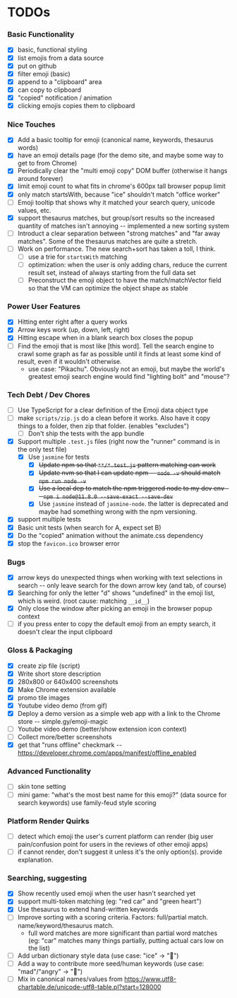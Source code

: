 # TODOs

### Basic Functionality

- [x] basic, functional styling
- [x] list emojis from a data source
- [x] put on github
- [x] filter emoji (basic)
- [x] append to a "clipboard" area
- [x] can copy to clipboard
- [x] "copied" notification / animation
- [x] clicking emojis copies them to clipboard

### Nice Touches

- [x] Add a basic tooltip for emoji (canonical name, keywords, thesaurus words)
- [x] have an emoji details page (for the demo site, and maybe some way to get to from Chrome)
- [x] Periodically clear the "multi emoji copy" DOM buffer (otherwise it hangs around forever)
- [x] limit emoji count to what fits in chrome's 600px tall browser popup limit
- [x] only match startsWith, because "ice" shouldn't match "office worker"
- [ ] Emoji tooltip that shows why it matched your search query, unicode values, etc.
- [x] support thesaurus matches, but group/sort results so the increased quantity of matches isn't annoying -- implemented a new sorting system
- [ ] Introduct a clear separation between "strong matches" and "far away matches". Some of the thesaurus matches are quite a stretch.
- [ ] Work on performance. The new search+sort has taken a toll, I think.
  - [ ] use a trie for `startsWith` matching 
  - [ ] optimization: when the user is only adding chars, reduce the current result set, instead of always starting from the full data set
  - [ ] Preconstruct the emoji object to have the match/matchVector field so that the VM can optimize the object shape as stable

### Power User Features

- [x] Hitting enter right after a query works
- [x] Arrow keys work (up, down, left, right)
- [x] Hitting escape when in a blank search box closes the popup
- [ ] Find the emoji that is most like [this word]. Tell the search engine to crawl some graph as far as possible until it finds at least some kind of result, even if it wouldn't otherwise.
  - use case: "Pikachu". Obviously not an emoji, but maybe the world's greatest emoji search engine would find "lighting bolt" and "mouse"?

### Tech Debt / Dev Chores

- [ ] Use TypeScript for a clear definition of the Emoji data object type
- [ ] make `scripts/zip.js` do a clean before it works. Also have it copy things to a folder, then zip that folder. (enables "excludes")
  - [ ] Don't ship the tests with the app bundle
- [x] Support multiple `.test.js` files (right now the "runner" command is in the only test file)
  - [x] Use `jasmine` for tests
    - [x] ~~Update npm so that `**/*.test.js` pattern matching can work~~
    - [x] ~~Update nvm so that I can update npm -- `node -v` should match `npm run node -v`~~
    - [x] ~~Use a local dep to match the npm triggered node to my dev env -- `npm i node@11.8.0 --save-exact --save-dev`~~
    - [x] Use `jasmine` instead of `jasmine-node`. the latter is deprecated and maybe had something wrong with the npm versioning.
- [x] support multiple tests
- [x] Basic unit tests (when search for A, expect set B)
- [x] Do the "copied" animation without the animate.css dependency
- [x] stop the `favicon.ico` browser error

### Bugs

- [x] arrow keys do unexpected things when working with text selections in search -- only leave search for the down arrow key (and tab, of course)
- [x] Searching for only the letter "d" shows "undefined" in the emoji list, which is weird. (root cause: matching `__id__`)
- [x] Only close the window after picking an emoji in the browser popup context
- [ ] if you press enter to copy the default emoji from an empty search, it doesn't clear the input clipboard

### Gloss & Packaging

- [x] create zip file (script)
- [x] Write short store description
- [x] 280x800 or 640x400 screenshots
- [x] Make Chrome extension available
- [x] promo tile images
- [x] Youtube video demo (from gif)
- [x] Deploy a demo version as a simple web app with a link to the Chrome store -- simple.gy/emoji-magic
- [ ] Youtube video demo (better/show extension icon context)
- [ ] Collect more/better screenshots
- [x] get that "runs offline" checkmark -- https://developer.chrome.com/apps/manifest/offline_enabled

### Advanced Functionality

- [ ] skin tone setting
- [ ] mini game: "what's the most best name for this emoji?" (data source for search keywords) use family-feud style scoring

### Platform Render Quirks

- [ ] detect which emoji the user's current platform can render (big user pain/confusion point for users in the reviews of other emoji apps)
- [ ] if cannot render, don't suggest it unless it's the only option(s). provide explanation.

### Searching, suggesting

- [x] Show recently used emoji when the user hasn't searched yet
- [x] support multi-token matching (eg: "red car" and "green heart")
- [x] Use thesaurus to extend hand-written keywords
- [ ] Improve sorting with a scoring criteria. Factors: full/partial match. name/keyword/thesaurus match.
  - full word matches are more significant than partial word matches (eg: "car" matches many things partially, putting actual cars low on the list)
- [ ] Add urban dictionary style data (use case: "ice" -> "💎")
- [ ] Add a way to contribute more seed/human keywords (use case: "mad"/"angry" -> "🤬")
- [ ] Mix in canonical names/values from https://www.utf8-chartable.de/unicode-utf8-table.pl?start=128000